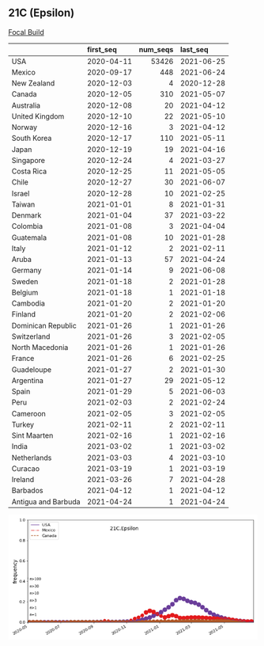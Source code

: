 

## 21C (Epsilon)
[Focal Build](https://nextstrain.org/groups/neherlab/ncov/21C.Epsilon)

|                     | first_seq   |   num_seqs | last_seq   |
|:--------------------|:------------|-----------:|:-----------|
| USA                 | 2020-04-11  |      53426 | 2021-06-25 |
| Mexico              | 2020-09-17  |        448 | 2021-06-24 |
| New Zealand         | 2020-12-03  |          4 | 2020-12-28 |
| Canada              | 2020-12-05  |        310 | 2021-05-07 |
| Australia           | 2020-12-08  |         20 | 2021-04-12 |
| United Kingdom      | 2020-12-10  |         22 | 2021-05-10 |
| Norway              | 2020-12-16  |          3 | 2021-04-12 |
| South Korea         | 2020-12-17  |        110 | 2021-05-11 |
| Japan               | 2020-12-19  |         19 | 2021-04-16 |
| Singapore           | 2020-12-24  |          4 | 2021-03-27 |
| Costa Rica          | 2020-12-25  |         11 | 2021-05-05 |
| Chile               | 2020-12-27  |         30 | 2021-06-07 |
| Israel              | 2020-12-28  |         10 | 2021-02-25 |
| Taiwan              | 2021-01-01  |          8 | 2021-01-31 |
| Denmark             | 2021-01-04  |         37 | 2021-03-22 |
| Colombia            | 2021-01-08  |          3 | 2021-04-04 |
| Guatemala           | 2021-01-08  |         10 | 2021-01-28 |
| Italy               | 2021-01-12  |          2 | 2021-02-11 |
| Aruba               | 2021-01-13  |         57 | 2021-04-24 |
| Germany             | 2021-01-14  |          9 | 2021-06-08 |
| Sweden              | 2021-01-18  |          2 | 2021-01-28 |
| Belgium             | 2021-01-18  |          1 | 2021-01-18 |
| Cambodia            | 2021-01-20  |          2 | 2021-01-20 |
| Finland             | 2021-01-20  |          2 | 2021-02-06 |
| Dominican Republic  | 2021-01-26  |          1 | 2021-01-26 |
| Switzerland         | 2021-01-26  |          3 | 2021-02-05 |
| North Macedonia     | 2021-01-26  |          1 | 2021-01-26 |
| France              | 2021-01-26  |          6 | 2021-02-25 |
| Guadeloupe          | 2021-01-27  |          2 | 2021-01-30 |
| Argentina           | 2021-01-27  |         29 | 2021-05-12 |
| Spain               | 2021-01-29  |          5 | 2021-06-03 |
| Peru                | 2021-02-03  |          2 | 2021-02-24 |
| Cameroon            | 2021-02-05  |          3 | 2021-02-05 |
| Turkey              | 2021-02-11  |          2 | 2021-02-11 |
| Sint Maarten        | 2021-02-16  |          1 | 2021-02-16 |
| India               | 2021-03-02  |          1 | 2021-03-02 |
| Netherlands         | 2021-03-03  |          4 | 2021-03-10 |
| Curacao             | 2021-03-19  |          1 | 2021-03-19 |
| Ireland             | 2021-03-26  |          7 | 2021-04-28 |
| Barbados            | 2021-04-12  |          1 | 2021-04-12 |
| Antigua and Barbuda | 2021-04-24  |          1 | 2021-04-24 |

![Overall trends 21C.Epsilon](/overall_trends_figures/overall_trends_21C.Epsilon.png)